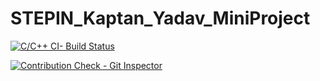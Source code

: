 # STEPIN_Kaptan_Yadav_MiniProject

[![C/C++ CI- Build Status](https://github.com/kaptanhawk007/STEPIN_Kaptan_Yadav_MiniProject/actions/workflows/main.yml/badge.svg)](https://github.com/kaptanhawk007/STEPIN_Kaptan_Yadav_MiniProject/actions/workflows/main.yml)

[![Contribution Check - Git Inspector](https://github.com/kaptanhawk007/STEPIN_Kaptan_Yadav_MiniProject/actions/workflows/gitInspector.yml/badge.svg)](https://github.com/kaptanhawk007/STEPIN_Kaptan_Yadav_MiniProject/actions/workflows/gitInspector.yml)

